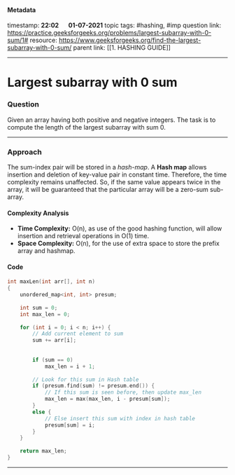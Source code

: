#### Metadata

timestamp: **22:02**  &emsp;  **01-07-2021**
topic tags: #hashing, #imp 
question link: https://practice.geeksforgeeks.org/problems/largest-subarray-with-0-sum/1#
resource: https://www.geeksforgeeks.org/find-the-largest-subarray-with-0-sum/
parent link: [[1. HASHING GUIDE]]

---

# Largest subarray with 0 sum

### Question

Given an array having both positive and negative integers. The task is to compute the length of the largest subarray with sum 0.

---


### Approach
The sum-index pair will be stored in a _hash-map_. A **Hash map** allows insertion and deletion of key-value pair in constant time. Therefore, the time complexity remains unaffected. So, if the same value appears twice in the array, it will be guaranteed that the particular array will be a zero-sum sub-array.

#### Complexity Analysis
-   **Time Complexity:** O(n), as use of the good hashing function, will allow insertion and retrieval operations in O(1) time.
-   **Space Complexity:** O(n), for the use of extra space to store the prefix array and hashmap.

#### Code

``` cpp
int maxLen(int arr[], int n)
{
    unordered_map<int, int> presum;
 
    int sum = 0;
    int max_len = 0; 
 
    for (int i = 0; i < n; i++) {
        // Add current element to sum
        sum += arr[i];
 
 
        if (sum == 0)
            max_len = i + 1;
 
        // Look for this sum in Hash table
        if (presum.find(sum) != presum.end()) {
            // If this sum is seen before, then update max_len
            max_len = max(max_len, i - presum[sum]);
        }
        else {
            // Else insert this sum with index in hash table
            presum[sum] = i;
        }
    }
 
    return max_len;
}

```

---


